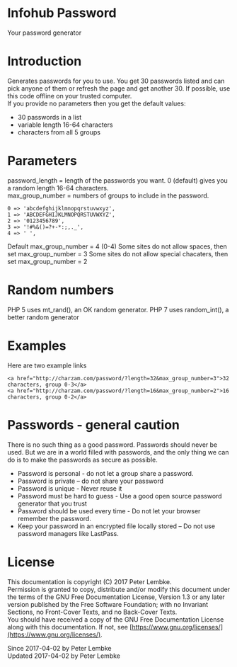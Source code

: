 # Infohub Password
Your password generator  

# Introduction
Generates passwords for you to use. You get 30 passwords listed and can pick anyone of them or refresh the page and get another 30. If possible, use this code offline on your trusted computer.  
If you provide no parameters then you get the default values:  
    
* 30 passwords in a list
* variable length 16-64 characters
* characters from all 5 groups
    
# Parameters
password_length = length of the passwords you want. 0 (default) gives you a random length 16-64 characters.  
max_group_number = numbers of groups to include in the password.  

```
0 => 'abcdefghijklmnopqrstuvwxyz',
1 => 'ABCDEFGHIJKLMNOPQRSTUVWXYZ',
2 => '0123456789',
3 => '!#%&()=?+-*:;,._',
4 => ' ',
```

Default max_group_number = 4 (0-4) Some sites do not allow spaces, then set max_group_number = 3 Some sites do not allow special chacaters, then set max_group_number = 2  

# Random numbers
PHP 5 uses mt_rand(), an OK random generator. PHP 7 uses random_int(), a better random generator  

# Examples
Here are two example links  

```
<a href="http://charzam.com/password/?length=32&max_group_number=3">32 characters, group 0-3</a>
<a href="http://charzam.com/password/?length=16&max_group_number=2">16 characters, group 0-2</a>
```

# Passwords - general caution
There is no such thing as a good password. Passwords should never be used. But we are in a world filled with passwords, and the only thing we can do is to make the passwords as secure as possible.  

* Password is personal - do not let a group share a password.
* Password is private – do not share your password
* Password is unique - Never reuse it
* Password must be hard to guess - Use a good open source password generator that you trust
* Password should be used every time - Do not let your browser remember the password.
* Keep your password in an encrypted file locally stored – Do not use password managers like LastPass.

# License
This documentation is copyright (C) 2017 Peter Lembke.  
Permission is granted to copy, distribute and/or modify this document under the terms of the GNU Free Documentation License, Version 1.3 or any later version published by the Free Software Foundation; with no Invariant Sections, no Front-Cover Texts, and no Back-Cover Texts.  
You should have received a copy of the GNU Free Documentation License along with this documentation. If not, see [https://www.gnu.org/licenses/](https://www.gnu.org/licenses/).  

Since 2017-04-02 by Peter Lembke  
Updated 2017-04-02 by Peter Lembke  
